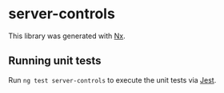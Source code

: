 # server-controls

This library was generated with [Nx](https://nx.dev).

## Running unit tests

Run `ng test server-controls` to execute the unit tests via [Jest](https://jestjs.io).
